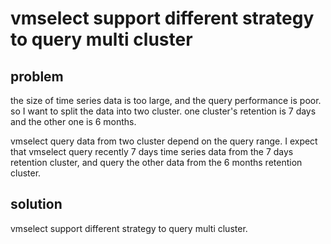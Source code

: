 # vmselect support different strategy to query multi cluster

## problem

the size of time series data is too large, and the query performance is poor. so I want to split the data into two cluster. one cluster's retention is 7 days and the other one is 6 months. 

vmselect query data from two cluster depend on the query range. I expect that vmselect query recently 7 days time series data from the 7 days retention cluster, and query the other data from the 6 months retention cluster.

## solution

vmselect support different strategy to query multi cluster. 